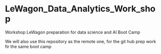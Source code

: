 # LeWagon_Data_Analytics_Work_shop
Workshop LeWagon preparation for data science and AI Boot Camp

We will also use this repository as the remote one, for the git hub prep work fir the same boot camp
